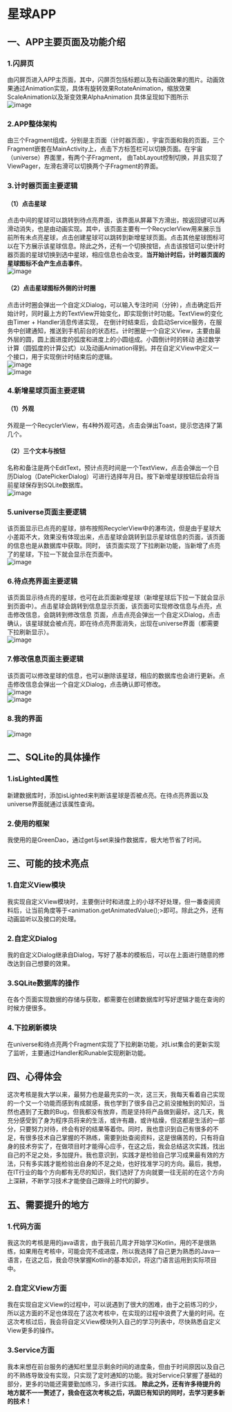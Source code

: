# 星球APP
## 一、APP主要页面及功能介绍
### 1.闪屏页
由闪屏页进入APP主页面，其中，闪屏页包括标题以及有动画效果的图片。动画效果通过Animation实现，具体有旋转效果RotateAnimation，缩放效果ScaleAnimation以及渐变效果AlphaAnimation
具体呈现如下图所示  
![image](https://github.com/liutongji/MyExamination/blob/master/splash.gif)  
### 2.APP整体架构
由三个Fragment组成，分别是主页面（计时器页面），宇宙页面和我的页面，三个Fragment嵌套在MainActivity上，点击下方标签栏可以切换页面。在宇宙（universe）界面里，有两个子Fragment，
由TabLayout控制切换，并且实现了ViewPager，左滑右滑可以切换两个子Fragment的界面。
### 3.计时器页面主要逻辑
#### （1）点击星球
点击中间的星球可以跳转到待点亮界面，该界面从屏幕下方滑出，按返回键可以再滑动消失，也是由动画实现。其中，该页面主要有一个RecyclerView用来展示当前所有未点亮星球，点击创建星球可以跳转到新增星球页面。点击其他星球图标可以在下方展示该星球信息。除此之外，还有一个切换按钮，点击该按钮可以使计时器页面的星球切换到选中星球，相应信息也会改变。**当开始计时后，计时器页面的星球图标不会产生点击事件**。  
![image](https://github.com/liutongji/MyExamination/blob/master/add.gif)  
#### （2）点击星球图标外侧的计时圈
点击计时圈会弹出一个自定义Dialog，可以输入专注时间（分钟），点击确定后开始计时，同时最上方的TextView开始变化，即实现倒计时功能。TextView的变化由Timer + Handler消息传递实现，
在倒计时结束后，会启动Service服务，在服务中创建通知，推送到手机前台的状态栏。计时圈是一个自定义View，主要由最外层的圆，圆上面进度的弧度和进度上的小圆组成。小圆倒计时的转动
通过数学计算（圆弧度的计算公式）以及动画Animation得到。并在自定义View中定义一个接口，用于实现倒计时结束后的逻辑。  
![image](https://github.com/liutongji/MyExamination/blob/master/timer.gif)  
![image](https://github.com/liutongji/MyExamination/blob/master/service.gif)  
### 4.新增星球页面主要逻辑
#### （1）外观
外观是一个RecyclerView，有4种外观可选，点击会弹出Toast，提示您选择了第几个。
#### （2）三个文本与按钮
名称和备注是两个EditText，预计点亮时间是一个TextView，点击会弹出一个日历Dialog（DatePickerDialog）可进行选择年月日。按下新增星球按钮后会将当前星球保存到SQLite数据库。  
![image](https://github.com/liutongji/MyExamination/blob/master/add2.gif)  
### 5.universe页面主要逻辑
该页面显示已点亮的星球，排布按照RecyclerView中的瀑布流，但是由于星球大小差距不大，效果没有体现出来，点击星球会跳转到显示星球信息的页面，该页面的信息也是从数据库中获取。同时，
该页面实现了下拉刷新功能，当新增了点亮了的星球，下拉一下就会显示在页面中。  
![image](https://github.com/liutongji/MyExamination/blob/master/lightedinfo.gif)  
### 6.待点亮界面主要逻辑
该页面显示待点亮的星球，也可在此页面新增星球（新增星球后下拉一下就会显示到页面中）。点击星球会跳转到信息显示页面，该页面可实现修改信息与点亮，点击修改信息，会跳转到修改信息
页面，点击点亮会弹出一个自定义Dialog，点击确认，该星球就会被点亮，即在待点亮界面消失，出现在universe界面（都需要下拉刷新显示）。  
![image](https://github.com/liutongji/MyExamination/blob/master/lighted.gif)  
### 7.修改信息页面主要逻辑
该页面可以修改星球的信息，也可以删除该星球，相应的数据库也会进行更新。点击修改信息会弹出一个自定义Dialog，点击确认即可修改。  
![image](https://github.com/liutongji/MyExamination/blob/master/update.gif)   
![image](https://github.com/liutongji/MyExamination/blob/master/delete.gif)  
### 8.我的界面
![image](https://github.com/liutongji/MyExamination/blob/master/mine.jpg)  
## 二、SQLite的具体操作
### 1.isLighted属性
新建数据库时，添加isLighted来判断该星球是否被点亮。在待点亮界面以及universe界面就通过该属性查询。
### 2.使用的框架
我使用的是GreenDao，通过get与set来操作数据库，极大地节省了时间。
## 三、可能的技术亮点
### 1.自定义View模块
我实现自定义View模块时，主要倒计时和进度上的小球不好处理，但一番查阅资料后，让当前角度等于<animation.getAnimatedValue();>即可。除此之外，还有动画监听以及接口的处理。
### 2.自定义Dialog
我的自定义Dialog继承自Dialog，写好了基本的模板后，可以在上面进行随意的修改达到自己想要的效果。
### 3.SQLite数据库的操作
在各个页面实现数据的存储与获取，都需要在创建数据库时写好逻辑才能在查询的时候方便很多。
### 4.下拉刷新模块
在universe和待点亮两个Fragment实现了下拉刷新功能，对List集合的更新实现了监听，主要通过Handler和Runable实现刷新功能。
## 四、心得体会
这次考核是我大学以来，最努力也是最充实的一次，这三天，我每天看着自己实现的一个又一个功能而感到有成就感，我也学到了很多自己之前没接触到的知识，当然也遇到了无数的Bug，但我都没有放弃，而是坚持将产品做到最好。这几天，我充分感受到了身为程序员将来的生活，或许有趣，或许枯燥，但这都是生活的一部分，只要努力对待，终会有好的结果等着你。同时，我也意识到自己有很多的不足，有很多技术自己掌握的不熟练，需要到处查阅资料，这是很痛苦的，只有将自身的技术夯实了，在做项目时才能得心应手，在这之后，我会总结这次实践，找出自己的不足之处，多加提升。我也意识到，实践才是检验自己学习成果最有效的方法，只有多实践才能检验出自身的不足之处，也好找准学习的方向。最后，我想，在IT行业的每个方向都有无尽的知识，我们选好了方向就要一往无前的在这个方向上深耕，不断学习技术才能使自己跟得上时代的脚步。
## 五、需要提升的地方
### 1.代码方面
我这次的考核是用的java语言，由于我前几周才开始学习Kotlin，用的不是很熟练，如果用在考核中，可能会完不成进度，所以我选择了自己更为熟悉的Java一语言，在这之后，我会尽快掌握Kotlin的基本知识，将这门语言运用到实际项目中。
### 2.自定义View方面
我在实现自定义View的过程中，可以说遇到了很大的困难，由于之前练习的少，所以这方面的不足也体现在了这次考核中，在实现的过程中浪费了大量的时间。在这次考核过后，我会将自定义View模块列入自己的学习列表中，尽快熟悉自定义View更多的操作。
### 3.Service方面
我本来想在前台服务的通知栏里显示剩余时间的进度条，但由于时间原因以及自己的不熟练导致没有实现，只实现了定时通知的功能。我对Service只掌握了基础的部分，更多的功能还需要勤加练习，多进行实践。  **除此之外，还有许多待提升的地方就不一一赘述了，我会在这次考核之后，巩固已有知识的同时，去学习更多新的技术！**
